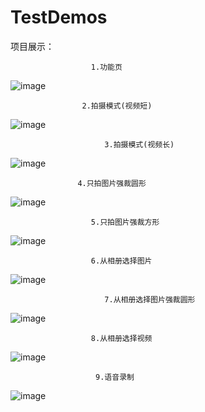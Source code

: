 # TestDemos
项目展示：

                      1.功能页
![image](/image_running/功能展示.jpg)



                    2.拍摄模式(视频短)
![image](/image_running/拍摄模式(视频短).gif)


                         3.拍摄模式(视频长)
![image](/image_running/拍摄模式(视频长).gif)


                   4.只拍图片强裁圆形
![image](/image_running/只拍图片强裁圆形.gif)


                      5.只拍图片强裁方形
![image](/image_running/只拍图片强裁方形.gif)


                      6.从相册选择图片
![image](/image_running/从相册选择图片.gif)


                         7.从相册选择图片强裁圆形
![image](/image_running/从相册选择图片强裁圆形.gif)


                      8.从相册选择视频
![image](/image_running/从相册选择视频.gif)


                       9.语音录制
![image](/image_running/语音录制.gif)
